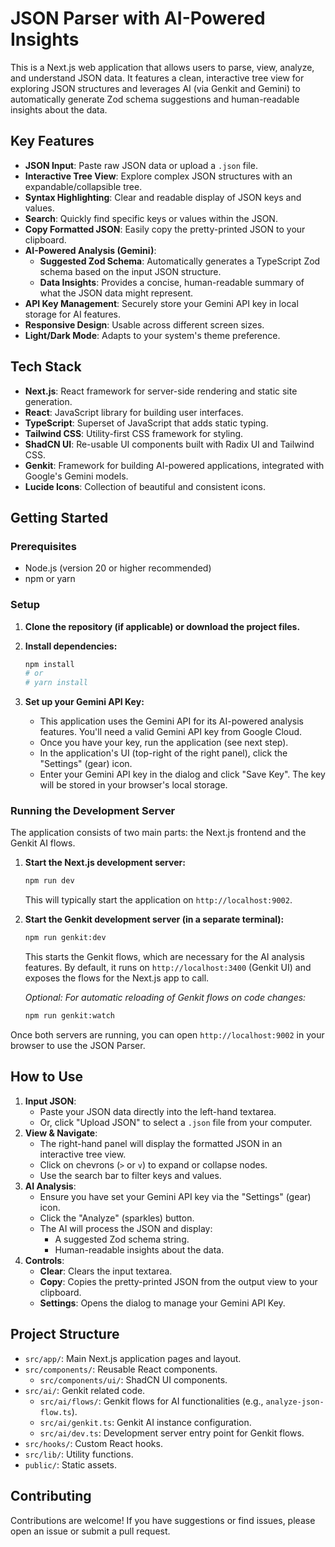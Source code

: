 
# JSON Parser with AI-Powered Insights

This is a Next.js web application that allows users to parse, view, analyze, and understand JSON data. It features a clean, interactive tree view for exploring JSON structures and leverages AI (via Genkit and Gemini) to automatically generate Zod schema suggestions and human-readable insights about the data.

## Key Features

*   **JSON Input**: Paste raw JSON data or upload a `.json` file.
*   **Interactive Tree View**: Explore complex JSON structures with an expandable/collapsible tree.
*   **Syntax Highlighting**: Clear and readable display of JSON keys and values.
*   **Search**: Quickly find specific keys or values within the JSON.
*   **Copy Formatted JSON**: Easily copy the pretty-printed JSON to your clipboard.
*   **AI-Powered Analysis (Gemini)**:
    *   **Suggested Zod Schema**: Automatically generates a TypeScript Zod schema based on the input JSON structure.
    *   **Data Insights**: Provides a concise, human-readable summary of what the JSON data might represent.
*   **API Key Management**: Securely store your Gemini API key in local storage for AI features.
*   **Responsive Design**: Usable across different screen sizes.
*   **Light/Dark Mode**: Adapts to your system's theme preference.

## Tech Stack

*   **Next.js**: React framework for server-side rendering and static site generation.
*   **React**: JavaScript library for building user interfaces.
*   **TypeScript**: Superset of JavaScript that adds static typing.
*   **Tailwind CSS**: Utility-first CSS framework for styling.
*   **ShadCN UI**: Re-usable UI components built with Radix UI and Tailwind CSS.
*   **Genkit**: Framework for building AI-powered applications, integrated with Google's Gemini models.
*   **Lucide Icons**: Collection of beautiful and consistent icons.

## Getting Started

### Prerequisites

*   Node.js (version 20 or higher recommended)
*   npm or yarn

### Setup

1.  **Clone the repository (if applicable) or download the project files.**

2.  **Install dependencies:**
    ```bash
    npm install
    # or
    # yarn install
    ```

3.  **Set up your Gemini API Key:**
    *   This application uses the Gemini API for its AI-powered analysis features. You'll need a valid Gemini API key from Google Cloud.
    *   Once you have your key, run the application (see next step).
    *   In the application's UI (top-right of the right panel), click the "Settings" (gear) icon.
    *   Enter your Gemini API key in the dialog and click "Save Key". The key will be stored in your browser's local storage.

### Running the Development Server

The application consists of two main parts: the Next.js frontend and the Genkit AI flows.

1.  **Start the Next.js development server:**
    ```bash
    npm run dev
    ```
    This will typically start the application on `http://localhost:9002`.

2.  **Start the Genkit development server (in a separate terminal):**
    ```bash
    npm run genkit:dev
    ```
    This starts the Genkit flows, which are necessary for the AI analysis features. By default, it runs on `http://localhost:3400` (Genkit UI) and exposes the flows for the Next.js app to call.

    *Optional: For automatic reloading of Genkit flows on code changes:*
    ```bash
    npm run genkit:watch
    ```

Once both servers are running, you can open `http://localhost:9002` in your browser to use the JSON Parser.

## How to Use

1.  **Input JSON**:
    *   Paste your JSON data directly into the left-hand textarea.
    *   Or, click "Upload JSON" to select a `.json` file from your computer.
2.  **View & Navigate**:
    *   The right-hand panel will display the formatted JSON in an interactive tree view.
    *   Click on chevrons (`>` or `v`) to expand or collapse nodes.
    *   Use the search bar to filter keys and values.
3.  **AI Analysis**:
    *   Ensure you have set your Gemini API key via the "Settings" (gear) icon.
    *   Click the "Analyze" (sparkles) button.
    *   The AI will process the JSON and display:
        *   A suggested Zod schema string.
        *   Human-readable insights about the data.
4.  **Controls**:
    *   **Clear**: Clears the input textarea.
    *   **Copy**: Copies the pretty-printed JSON from the output view to your clipboard.
    *   **Settings**: Opens the dialog to manage your Gemini API Key.

## Project Structure

*   `src/app/`: Main Next.js application pages and layout.
*   `src/components/`: Reusable React components.
    *   `src/components/ui/`: ShadCN UI components.
*   `src/ai/`: Genkit related code.
    *   `src/ai/flows/`: Genkit flows for AI functionalities (e.g., `analyze-json-flow.ts`).
    *   `src/ai/genkit.ts`: Genkit AI instance configuration.
    *   `src/ai/dev.ts`: Development server entry point for Genkit flows.
*   `src/hooks/`: Custom React hooks.
*   `src/lib/`: Utility functions.
*   `public/`: Static assets.

## Contributing

Contributions are welcome! If you have suggestions or find issues, please open an issue or submit a pull request.
```
